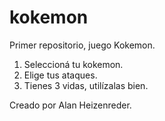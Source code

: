 # kokemon 
Primer repositorio, juego Kokemon.

1. Seleccioná tu kokemon.
2. Elige tus ataques.
3. Tienes 3 vidas, utilízalas bien.

Creado por Alan Heizenreder.
